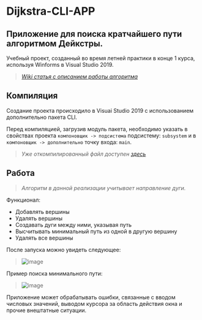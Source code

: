 # Dijkstra-CLI-APP

## Приложение для поиска кратчайшего пути алгоритмом Дейкстры.
Учебный проект, созданный во время летней практики в конце 1 курса, используя Winforms в Visual Studio 2019.

> *[Wiki статья с описанием работы алгоритма](https://ru.wikipedia.org/wiki/%D0%90%D0%BB%D0%B3%D0%BE%D1%80%D0%B8%D1%82%D0%BC_%D0%94%D0%B5%D0%B9%D0%BA%D1%81%D1%82%D1%80%D1%8B)*

## Компиляция

Создание проекта происходило в Visuai Studio 2019 с использованием дополнительно пакета CLI.

Перед компиляцией, загрузив модуль пакета, необходимо указать в свойствах проекта `компоновщик -> подсистема` подсистему: `subsystem` и в `компоновщик -> дополнительно` точку входа: `main`.

> *Уже откомпилированный файл доступен [здесь](https://github.com/Artyom31ru/Dijkstra-CLI-APP/releases)*

## Работа

> *Алгоритм в данной реализации учитывает направление дуги.*

Функционал:
- Добавлять вершины
- Удалять вершины
- Создавать дуги между ними, указывая путь
- Высчитывать минимальный путь из одной в другую вершину
- Удалять все вершины

После запуска можно увидеть следующее:
> ![image](https://user-images.githubusercontent.com/54403385/229314061-38c89fdd-2d9a-438a-ac6b-ea1f40acfd6d.png)

Пример поиска минимального пути:
> ![image](https://user-images.githubusercontent.com/54403385/229314154-8a5a50fd-80c8-48c8-afc7-aabe693d4e2a.png)

Приложение может обрабатывать ошибки, связанные с вводом числовых значений, выводом курсора за область действия окна и прочие внештатные ситуации.
